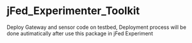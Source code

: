 # jFed_Experimenter_Toolkit

Deploy Gateway and sensor code on testbed, Deployment process will be done autimatically after use this package in jFed Experiment
